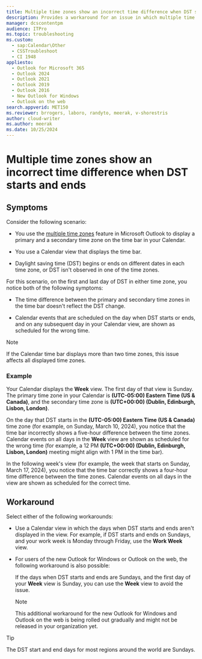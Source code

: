 ```yaml
---
title: Multiple time zones show an incorrect time difference when DST starts and ends
description: Provides a workaround for an issue in which multiple time zones on the Calendar time bar show an incorrect time difference on DST start and end days.
manager: dcscontentpm
audience: ITPro
ms.topic: troubleshooting
ms.custom: 
  - sap:Calendar\Other
  - CSSTroubleshoot
  - CI 1948
appliesto: 
  - Outlook for Microsoft 365
  - Outlook 2024
  - Outlook 2021
  - Outlook 2019
  - Outlook 2016
  - New Outlook for Windows
  - Outlook on the web
search.appverid: MET150
ms.reviewer: brrogers, laboro, randyto, meerak, v-shorestris
author: cloud-writer
ms.author: meerak
ms.date: 10/25/2024
---
```


# Multiple time zones show an incorrect time difference when DST starts and ends

## Symptoms

Consider the following scenario:

- You use the [multiple time zones](https://support.microsoft.com/office/manage-time-zone-settings-in-outlook-65239869-12e7-4a9d-bca1-76b0ad7ce273#ID0EDFBBFBBF) feature in Microsoft Outlook to display a primary and a secondary time zone on the time bar in your Calendar.

- You use a Calendar view that displays the time bar.

- Daylight saving time (DST) begins or ends on different dates in each time zone, or DST isn't observed in one of the time zones.

For this scenario, on the first and last day of DST in either time zone, you notice both of the following symptoms:

- The time difference between the primary and secondary time zones in the time bar doesn't reflect the DST change.

- Calendar events that are scheduled on the day when DST starts or ends, and on any subsequent day in your Calendar view, are shown as scheduled for the wrong time.

> [!NOTE]
> If the Calendar time bar displays more than two time zones, this issue affects all displayed time zones.

### Example

Your Calendar displays the **Week** view. The first day of that view is Sunday. The primary time zone in your Calendar is **(UTC-05:00) Eastern Time (US & Canada)**, and the secondary time zone is **(UTC+00:00) (Dublin, Edinburgh, Lisbon, London)**.

On the day that DST starts in the **(UTC-05:00) Eastern Time (US & Canada)** time zone (for example, on Sunday, March 10, 2024), you notice that the time bar incorrectly shows a five-hour difference between the time zones. Calendar events on all days in the **Week** view are shown as scheduled for the wrong time (for example, a 12 PM **(UTC+00:00) (Dublin, Edinburgh, Lisbon, London)** meeting might align with 1 PM in the time bar).

In the following week's view (for example, the week that starts on Sunday, March 17, 2024), you notice that the time bar correctly shows a four-hour time difference between the time zones. Calendar events on all days in the view are shown as scheduled for the correct time.

## Workaround

Select either of the following workarounds:

- Use a Calendar view in which the days when DST starts and ends aren't displayed in the view. For example, if DST starts and ends on Sundays, and your work week is Monday through Friday, use the **Work Week** view.

- For users of the new Outlook for Windows or Outlook on the web, the following workaround is also possible:

   If the days when DST starts and ends are Sundays, and the first day of your **Week** view is Sunday, you can use the **Week** view to avoid the issue.

   > [!NOTE]
   > This additional workaround for the new Outlook for Windows and Outlook on the web is being rolled out gradually and might not be released in your organization yet.

> [!TIP]
> The DST start and end days for most regions around the world are Sundays.
